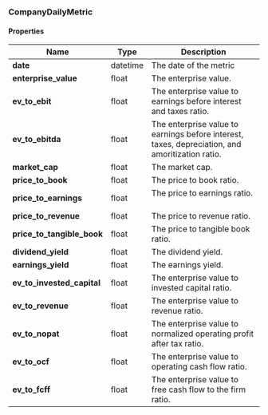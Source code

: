

[//]: # (CLASS:CompanyDailyMetric)

[//]: # (KIND:object)

### CompanyDailyMetric

#### Properties

[//]: # (START_DEFINITION)

Name | Type | Description
------------ | ------------- | -------------
**date** | datetime | The date of the metric &nbsp;
**enterprise_value** | float | The enterprise value. &nbsp;
**ev_to_ebit** | float | The enterprise value to earnings before interest and taxes ratio. &nbsp;
**ev_to_ebitda** | float | The enterprise value to earnings before interest, taxes, depreciation, and amoritization ratio. &nbsp;
**market_cap** | float | The market cap. &nbsp;
**price_to_book** | float | The price to book ratio. &nbsp;
**price_to_earnings** | float | The price to earnings ratio. &nbsp;
**price_to_revenue** | float | The price to revenue ratio. &nbsp;
**price_to_tangible_book** | float | The price to tangible book ratio. &nbsp;
**dividend_yield** | float | The dividend yield. &nbsp;
**earnings_yield** | float | The earnings yield. &nbsp;
**ev_to_invested_capital** | float | The enterprise value to invested capital ratio. &nbsp;
**ev_to_revenue** | float | The enterprise value to revenue ratio. &nbsp;
**ev_to_nopat** | float | The enterprise value to normalized operating profit after tax ratio. &nbsp;
**ev_to_ocf** | float | The enterprise value to operating cash flow ratio. &nbsp;
**ev_to_fcff** | float | The enterprise value to free cash flow to the firm ratio. &nbsp;

[//]: # (END_DEFINITION)



